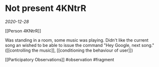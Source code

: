 # Not present 4KNtrR
*2020-12-28*

[[Person 4KNtrR]]

Was standing in a room, some music was playing. Didn't like the current song an wished to be able to issue the command "Hey Google, next song." ([[controlling the music]], [[conditioning the behaviour of user]])

[[Participatory Observations]] #observation #fragment 